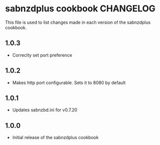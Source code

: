 sabnzdplus cookbook CHANGELOG
=============================

This file is used to list changes made in each version of the sabnzdplus cookbook.

1.0.3
-----
* Correclty set port preference

1.0.2
-----
* Makes http port configurable. Sets it to 8080 by default

1.0.1
-----
* Updates sabnzbd.ini for v0.7.20

1.0.0
-----
* Initial release of the sabnzdplus cookbook
